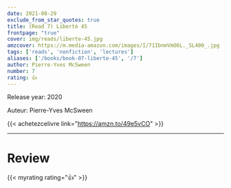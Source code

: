 ```yaml
---
date: 2021-08-29
exclude_from_star_quotes: true
title: (Read 7) Liberté 45
frontpage: "true"
cover: img/reads/liberte-45.jpg
amzcover: https://m.media-amazon.com/images/I/71IbnmVmO6L._SL400_.jpg
tags: ['reads', 'nonfiction', 'lectures']
aliases: ['/books/book-07-liberte-45', '/7']
author: Pierre-Yves McSween
number: 7
rating: 👍
---
```


Release year: 2020

Auteur: Pierre-Yves McSween

{{< achetezcelivre link="https://amzn.to/49e5vCO" >}}

---

# Review

{{< myrating rating="👍" >}}

